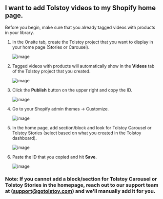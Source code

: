 ## I want to add Tolstoy videos to my Shopify home page.

Before you begin, make sure that you already tagged videos with products in your library. 

1. In the Onsite tab, create the Tolstoy project that you want to display in your home page (Stories or Carousel).

   ![image](https://github.com/GoTolstoy/tolstoy-toly-kb/assets/159800692/e519a9ee-0d8d-4a2f-986d-16bd5282502b)
  
   
2. Tagged videos with products will automatically show in the **Videos** tab of the Tolstoy project that you created.

   ![image](https://github.com/GoTolstoy/tolstoy-toly-kb/assets/159800692/1b93d7c8-b50c-484c-bc67-235b87177979)
   

3. Click the **Publish** button on the upper right and copy the ID.

   ![image](https://github.com/GoTolstoy/tolstoy-toly-kb/assets/159800692/c5292baf-c7d3-4911-bf0d-9e200f664125)


4. Go to your Shopify admin themes -> Customize.

   ![image](https://github.com/GoTolstoy/tolstoy-toly-kb/assets/159800692/00ba24d0-c437-42c3-955d-9b0146342d91)


5. In the home page, add section/block and look for Tolstoy Carousel or Tolstoy Stories (select based on what you created in the Tolstoy dashboard).

   ![image](https://github.com/GoTolstoy/tolstoy-toly-kb/assets/159800692/5dcf01a1-2fb2-46d5-a12f-59c57b6bd962)


6. Paste the ID that you copied and hit **Save**.

   ![image](https://github.com/GoTolstoy/tolstoy-toly-kb/assets/159800692/0ad6354b-dfe2-4258-a9de-03779a3ddbd0)



### Note: If you cannot add a block/section for Tolstoy Carousel or Tolstoy Stories in the homepage, reach out to our support team at (support@gotolstoy.com) and we'll manually add it for you.

